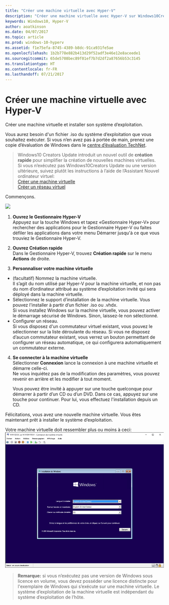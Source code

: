 ```yaml
---
title: "Créer une machine virtuelle avec Hyper-V"
description: "Créer une machine virtuelle avec Hyper-V sur Windows10Creators Update"
keywords: Windows10, Hyper-V
author: aoatkinson
ms.date: 04/07/2017
ms.topic: article
ms.prod: windows-10-hyperv
ms.assetid: f1e75efa-8745-4389-b8dc-91ca931fe5ae
ms.openlocfilehash: 1b2b778e882b413d29f52adf3e46e12e8aceede1
ms.sourcegitcommit: 65de5708bec89f01ef7b7d2df2a87656b53c3145
ms.translationtype: HT
ms.contentlocale: fr-FR
ms.lasthandoff: 07/21/2017
---
```

# Créer une machine virtuelle avec Hyper-V

Créer une machine virtuelle et installer son système d’exploitation.  

Vous aurez besoin d'un fichier .iso du système d’exploitation que vous souhaitez exécuter. Si vous n’en avez pas à portée de main, prenez une copie d’évaluation de Windows dans le [centre d’évaluation TechNet](http://www.microsoft.com/en-us/evalcenter/).


> Windows10 Creators Update introduit un nouvel outil de **création rapide** pour simplifier la création de nouvelles machines virtuelles.  
  Si vous n’exécutez pas Windows10Creators Update ou une version ultérieure, suivez plutôt les instructions à l’aide de l’Assistant Nouvel ordinateur virtuel:  
  [Créer une machine virtuelle](create-virtual-machine.md)  
  [Créer un réseau virtuel](connect-to-network.md)

Commençons.

![](media/quickcreatesteps_inked.jpg)

1. **Ouvrez le Gestionnaire Hyper-V**  
  Appuyez sur la touche Windows et tapez «Gestionnaire Hyper-V» pour rechercher des applications pour le Gestionnaire Hyper-V ou faites défiler les applications dans votre menu Démarrer jusqu'à ce que vous trouviez le Gestionnaire Hyper-V.

2. **Ouvrez Création rapide**  
  Dans le Gestionnaire Hyper-V, trouvez **Création rapide** sur le menu **Actions** de droite.

3. **Personnaliser votre machine virtuelle**
  * (facultatif) Nommez la machine virtuelle.  
    Il s’agit du nom utilisé par Hyper-V pour la machine virtuelle, et non pas du nom d’ordinateur attribué au système d’exploitation invité qui sera déployé dans la machine virtuelle.
  * Sélectionnez le support d’installation de la machine virtuelle. Vous pouvez l'installer à partir d’un fichier .iso ou .vhdx.  
    Si vous installez Windows sur la machine virtuelle, vous pouvez activer le démarrage sécurisé de Windows. Sinon, laissez-le non sélectionné.
  * Configurer un réseau.  
    Si vous disposez d'un commutateur virtuel existant, vous pouvez le sélectionner sur la liste déroulante du réseau. Si vous ne disposez d’aucun commutateur existant, vous verrez un bouton permettant de configurer un réseau automatique, ce qui configurera automatiquement un commutateur externe.

4. **Se connecter à la machine virtuelle**  
  Sélectionner **Connexion** lance la connexion à une machine virtuelle et démarre celle-ci.     
  Ne vous inquiétez pas de la modification des paramètres, vous pouvez revenir en arrière et les modifier à tout moment.  
  
    Vous pouvez être invité à appuyer sur une touche quelconque pour démarrer à partir d’un CD ou d’un DVD. Dans ce cas, appuyez sur une touche pour continuer.  Pour lui, vous effectuez l'installation depuis un CD.

Félicitations, vous avez une nouvelle machine virtuelle.  Vous êtes maintenant prêt à installer le système d’exploitation.  

Votre machine virtuelle doit ressembler plus ou moins à ceci:  
![](media/OSDeploy_upd.png) 

> **Remarque:** si vous n’exécutez pas une version de Windows sous licence en volume, vous devez posséder une licence distincte pour l'exemplaire de Windows qui s’exécute sur une machine virtuelle. Le système d’exploitation de la machine virtuelle est indépendant du système d’exploitation de l’hôte.
